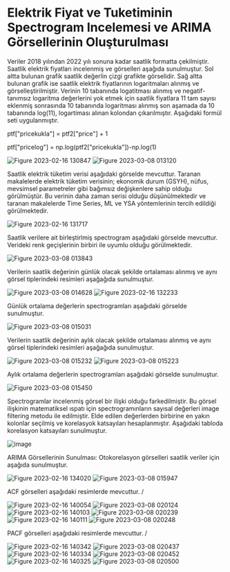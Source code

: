 # Elektrik Fiyat ve Tuketiminin Spectrogram Incelemesi ve ARIMA Görsellerinin Oluşturulması

Veriler 2018 yılından 2022 yılı sonuna kadar saatlik formatta çekilmiştir. Saatlik elektrik fiyatları incelenmiş ve görselleri aşağıda sunulmuştur. Sol altta bulunan grafik saatlik değerlin çizgi grafikte görselidir. Sağ altta bulunan grafik ise saatlik elektrik fiyatlarının logaritmaları alınmış ve görselleştirilmiştir. Verinin 10 tabanında logatitması alınmış ve negatif-tanımsız logaritma değerlerini yok etmek için saatlik fiyatlara 11 tam sayısı eklenmiş sonrasında 10 tabanında logaritması  alınmış son aşamada da 10 tabanında log(11), logartiması alınan kolondan çıkarılmıştır. Aşağıdaki formül seti uygulanmıştır.  

ptf["pricekukla"] = ptf2["price"] + 1

ptf["pricelog"] = np.log(ptf2["pricekukla"])-np.log(1)

 ![Figure 2023-02-16 130847](https://user-images.githubusercontent.com/58287201/219335674-87e0efd5-6d44-4b96-a4fb-e5d6f0b059de.png) 
 ![Figure 2023-03-08 013120](https://user-images.githubusercontent.com/58287201/223568905-06cfd701-b7c2-42e5-8f94-feded70c0285.png)

Saatlik elektrik tüketim verisi aşağıdaki görselde mevcuttur. Taranan makalelerde elektrik tüketim verisinin; ekonomik durum (GSYH), nüfus, mevsimsel parametreler gibi bağımsız değişkenlere sahip olduğu görülmüştür. Bu verinin daha zaman serisi olduğu düşünülmektedir ve taranan makalelerde Time Series, ML ve YSA yöntemlerinin tercih edildiği görülmektedir. 

![Figure 2023-02-16 131717](https://user-images.githubusercontent.com/58287201/219337680-2029f1bc-ee7e-421e-ab6c-d719dc42b76d.png)

Saatlik verilere ait birleştirlmiş spectrogram aşağıdaki görselde mevcuttur. Verideki renk geçişlerinin birbiri ile uyumlu olduğu görülmektedir. 

![Figure 2023-03-08 013843](https://user-images.githubusercontent.com/58287201/223570128-f3dda14f-58e9-45f7-b5f2-ce8be5e2f916.png)

Verilerin saatlik değerinin günlük olacak şekilde ortalaması alınmış ve aynı görsel tiplerindeki resimleri aşağağıda sunulmuştur. 

![Figure 2023-03-08 014628](https://user-images.githubusercontent.com/58287201/223571493-55d8faf7-bdbc-4118-9ff5-f2637a4c888c.png)
![Figure 2023-02-16 132233](https://user-images.githubusercontent.com/58287201/219338258-e7be9be2-120f-409d-9580-f345376852e9.png)

Günlük ortalama değerlerin spectrogramları aşağıdaki görselde sunulmuştur. 

![Figure 2023-03-08 015031](https://user-images.githubusercontent.com/58287201/223572048-11cece32-8e8b-486e-b95a-2af34c792db4.png)

Verilerin saatlik değerinin aylık olacak şekilde ortalaması alınmış ve aynı görsel tiplerindeki resimleri aşağağıda sunulmuştur. 

![Figure 2023-03-08 015232](https://user-images.githubusercontent.com/58287201/223572584-03dc8c2f-a9db-4589-ae59-64c5b03b2c51.png)
![Figure 2023-03-08 015223](https://user-images.githubusercontent.com/58287201/223572582-2a21b1ac-5cec-44ee-be31-03d6aabd2d07.png)

Aylık ortalama değerlerin spectrogramları aşağıdaki görselde sunulmuştur. 

![Figure 2023-03-08 015450](https://user-images.githubusercontent.com/58287201/223572788-292863c2-1b16-487d-9b04-3c4f5304386e.png)

Spectrogramlar incelenmiş görsel bir ilişki olduğu farkedilmiştir. Bu görsel ilişkinin matematiksel ıspatı için spectrogramınların sayısal değerleri image filtering metodu ile edilmiştir. Elde edilen değerlerden birbirine en yakın kolonlar seçilmiş ve korelasyok katsayıları hesaplanmıştır. Aşağıdaki tabloda korelasyon katsayıları sunulmuştur. 

![image](https://github.com/AdemYildirim/Elektrik-Fiyat-ve-Tuketiminin-Spectrogram-Incelemesi/assets/58287201/0b1748ab-11ad-4d34-ad5f-3d0736e16258)


ARIMA Görsellerinin Sunulması: 
Otokorelasyon görselleri saatlik veriler için aşağıda sunulmuştur. 

![Figure 2023-02-16 134020](https://user-images.githubusercontent.com/58287201/219346793-7525197b-14ce-4e9a-bf30-d064f3292144.png)
![Figure 2023-03-08 015947](https://user-images.githubusercontent.com/58287201/223573586-4acae87d-1333-4b34-ae08-619d21defff0.png)


ACF görselleri aşağıdaki resimlerde mevcuttur. /

![Figure 2023-02-16 140054](https://user-images.githubusercontent.com/58287201/219347452-7a733526-0632-4f09-948c-72566235b5eb.png)
![Figure 2023-03-08 020124](https://user-images.githubusercontent.com/58287201/223573952-797a11b7-adff-4eab-be78-8701b6553044.png)
![Figure 2023-02-16 140103](https://user-images.githubusercontent.com/58287201/219347445-38b69a0d-39af-4e23-80c2-d35e6678a9c2.png)
![Figure 2023-03-08 020239](https://user-images.githubusercontent.com/58287201/223573948-fc414d49-b95e-4779-94ec-f6dd84c54b0b.png)
![Figure 2023-02-16 140111](https://user-images.githubusercontent.com/58287201/219347440-3a360270-c559-43f3-8ef0-71ae8ef255a7.png)
![Figure 2023-03-08 020248](https://user-images.githubusercontent.com/58287201/223573940-fb621d6f-e0b6-48ba-988d-e7a73a9b678a.png)

PACF görselleri aşağıdaki resimlerde mevcuttur. /

![Figure 2023-02-16 140342](https://user-images.githubusercontent.com/58287201/219347984-7b15b110-a55d-4807-93c8-97cec08a1b3f.png)
![Figure 2023-03-08 020437](https://user-images.githubusercontent.com/58287201/223574309-2b6c5e1d-1a7a-4ff9-a795-01aaecddd759.png)
![Figure 2023-02-16 140334](https://user-images.githubusercontent.com/58287201/219347987-e0a2311e-b174-49eb-8f2e-e31f4caa17ae.png)
![Figure 2023-03-08 020452](https://user-images.githubusercontent.com/58287201/223574300-e05b6eb4-109f-41fe-939b-0af29c1bd4a1.png)
![Figure 2023-02-16 140325](https://user-images.githubusercontent.com/58287201/219347996-be0fbe28-90c3-4f6a-b8cb-5a530a013336.png)
![Figure 2023-03-08 020500](https://user-images.githubusercontent.com/58287201/223574282-d2b79e6c-44cf-4f34-af37-17c1d913d2be.png)


